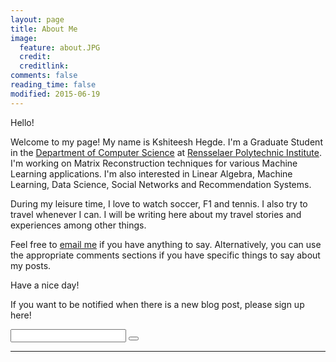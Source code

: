 ```yaml
---
layout: page
title: About Me
image:
  feature: about.JPG
  credit: 
  creditlink: 
comments: false
reading_time: false
modified: 2015-06-19
---
```


Hello!  

Welcome to my page! My name is Kshiteesh Hegde. I'm a Graduate Student in the [Department of Computer Science](https://cs.rpi.edu/) at [Rensselaer Polytechnic Institute](https://www.rpi.edu/). I'm working on Matrix Reconstruction techniques for various Machine Learning applications. I'm also interested in Linear Algebra, Machine Learning, Data Science, Social Networks and Recommendation Systems.   

During my leisure time, I love to watch soccer, F1 and tennis. I also try to travel whenever I can. I will be writing here about my travel stories and experiences among other things.   

Feel free to [email me](mailto:kshiteesh@hegde.me) if you have anything to say. Alternatively, you can use the appropriate comments sections if you have specific things to say about my posts.   

Have a nice day!  

If you want to be notified when there is a new blog post, please sign up here!  

<div class="row">
	<form action="//hegde.us10.list-manage.com/subscribe/post?u=def4dd9781daa1f9d44dc7676&amp;id=d57ca91cf1&c=?" method="get">
								<input type="email" name="EMAIL" id="email">
								<button type="submit" class="button icon fa fa-fw fa-arrow-right" value="Subscribe" name="subscribe"></button>
	</form>
</div>  
  
  
 ---